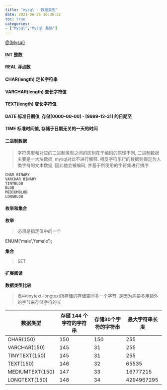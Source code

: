 ```yaml
---
title: "mysql - 数据类型"
date: 2021-06-26 10:36:22
toc: true
categories:
- ["Mysql","Mysql 基础"]
---
```


[@(Mysql) ](/Mysql) 





#### INT 整数


#### REAL 浮点数


#### CHAR(length) 定长字符串


#### VARCHAR(length) 变长字符值


#### TEXT(length) 变长字符值


#### DATE  标准日期值, 存储[0000-00-00] - [9999-12-31] 的日期至


#### TIME  标准时间值, 存储于日期无关的一天的时间


#### 二进制数据

> 字符类型和对应的二进制类型之间的区别在于编码的原理不同, 二进制数据主要是一大块数据, mysql对此不进行解释. 相反字符乐行的数据则假定为人类字符的文本数据, 因此他会被编码, 并基于所使用的字符集进行排序


```
CHAR BINARY
VARCHAR BINARY
TINYBLOB
BLOB
MEDIUMBLOB
LONGBLOB
```


#### 枚举和集合

**枚举**

> 必须是指定值中的一个


ENUM('male','female');


**集合**

> SET



#### 扩展阅读

**数据类型比较**

> 表中tinytext-longtext所存储的存储空间多一个字节, 是因为需要多用额外的字节来存储字符的长

| 数据类型 | 存储 144 个字符的字符串 | 存储30个字符的字符串 | 最大字符串长度 |
| --- | --- | --- | --- |
| CHAR(150) | 150 | 150 | 255 |
| VARCHAR(150) | 145 | 31 | 255 |
| TINYTEXT(150) | 145 | 31 | 255 |
| TEXT(150) | 146 | 32 | 65535 |
| MEDIUMTEXT(150) | 147 | 33 | 16777215 |
| LONGTEXT(150) | 148 | 34 | 4294967295 |

